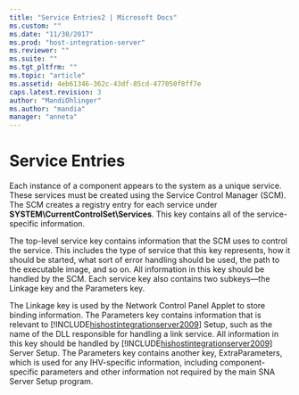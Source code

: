 ```yaml
---
title: "Service Entries2 | Microsoft Docs"
ms.custom: ""
ms.date: "11/30/2017"
ms.prod: "host-integration-server"
ms.reviewer: ""
ms.suite: ""
ms.tgt_pltfrm: ""
ms.topic: "article"
ms.assetid: 4eb61346-362c-43df-85cd-477050f8ff7e
caps.latest.revision: 3
author: "MandiOhlinger"
ms.author: "mandia"
manager: "anneta"
---
```

# Service Entries
Each instance of a component appears to the system as a unique service. These services must be created using the Service Control Manager (SCM). The SCM creates a registry entry for each service under **SYSTEM\CurrentControlSet\Services**. This key contains all of the service-specific information.  
  
 The top-level service key contains information that the SCM uses to control the service. This includes the type of service that this key represents, how it should be started, what sort of error handling should be used, the path to the executable image, and so on. All information in this key should be handled by the SCM. Each service key also contains two subkeys—the Linkage key and the Parameters key.  
  
 The Linkage key is used by the Network Control Panel Applet to store binding information. The Parameters key contains information that is relevant to [!INCLUDE[hishostintegrationserver2009](../includes/hishostintegrationserver2009-md.md)] Setup, such as the name of the DLL responsible for handling a link service. All information in this key should be handled by [!INCLUDE[hishostintegrationserver2009](../includes/hishostintegrationserver2009-md.md)] Server Setup. The Parameters key contains another key, ExtraParameters, which is used for any IHV-specific information, including component-specific parameters and other information not required by the main SNA Server Setup program.